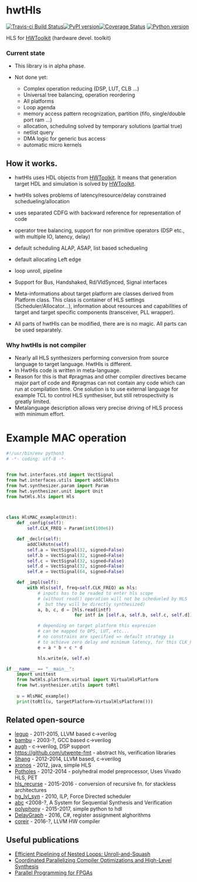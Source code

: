# hwtHls

[![Travis-ci Build Status](https://travis-ci.org/Nic30/hwtHls.png?branch=master)](https://travis-ci.org/Nic30/hwtHls)[![PyPI version](https://badge.fury.io/py/hwtHls.svg)](http://badge.fury.io/py/hwtHls)[![Coverage Status](https://coveralls.io/repos/github/Nic30/hwtHls/badge.svg?branch=master)](https://coveralls.io/github/Nic30/hwtHls?branch=master)
[![Python version](https://img.shields.io/pypi/pyversions/hwtHls.svg)](https://img.shields.io/pypi/pyversions/hwtHls.svg)

HLS for [HWToolkit](https://github.com/Nic30/HWToolkit) (hardware devel. toolkit)

### Current state

* This library is in alpha phase.

* Not done yet:
  * Complex operation reducing (DSP, LUT, CLB ...)
  * Universal tree balancing, operation reordering
  * All platforms
  * Loop agenda
  * memory access pattern recognization, partition (fifo, single/double port ram ...)
  * allocation, scheduling solved by temporary solutions (partial true)
  * netlist query
  * DMA logic for generic bus access
  * automatic micro kernels

## How it works.
* hwtHls uses HDL objects from [HWToolkit](https://github.com/Nic30/HWToolkit). 
  It means that generation target HDL and simulation is solved by [HWToolkit](https://github.com/Nic30/HWToolkit).

* hwtHls solves problems of latency/resource/delay constrained schedueling/allocation
* uses separated CDFG with backward reference for representation of code
* operator tree balancing, support for non primitive operators (DSP etc., with multiple IO, latency, delay)
* default scheduling ALAP, ASAP, list based schedueling
* default allocating Left edge
* loop unroll, pipeline
* Support for Bus, Handshaked, Rd/VldSynced, Signal interfaces

* Meta-informations about target platform are classes derived from Platform class.
  This class is container of HLS settings (Scheduler/Allocator...),
  information about resources and capabilities of target and target specific components (transceiver, PLL wrapper).

* All parts of hwtHls can be modified, there are is no magic. All parts can be used separately.

### Why hwtHls is not compiler
* Nearly all HLS synthesizers performing conversion from source language to target language. HwtHls is different.
* In HwtHls code is written in meta-language.
* Reason for this is that #pragmas and other compiler directives became major part of code and #pragmas can not contain any code which can run at compilation time. One solution is to use external language for example TCL to control HLS synthesiser, but still retrospectivity is greatly limited.
* Metalanguage description allows very precise driving of HLS process with minimum effort. 


# Example MAC operation

```python
#!/usr/bin/env python3
# -*- coding: utf-8 -*-


from hwt.interfaces.std import VectSignal
from hwt.interfaces.utils import addClkRstn
from hwt.synthesizer.param import Param
from hwt.synthesizer.unit import Unit
from hwtHls.hls import Hls



class HlsMAC_example(Unit):
    def _config(self):
        self.CLK_FREQ = Param(int(100e6))

    def _declr(self):
        addClkRstn(self)
        self.a = VectSignal(32, signed=False)
        self.b = VectSignal(32, signed=False)
        self.c = VectSignal(32, signed=False)
        self.d = VectSignal(32, signed=False)
        self.e = VectSignal(64, signed=False)

    def _impl(self):
        with Hls(self, freq=self.CLK_FREQ) as hls:
            # inputs has to be readed to enter hls scope
            # (without read() operation will not be schedueled by HLS
            #  but they will be directly synthesized)
            a, b, c, d = [hls.read(intf)
                          for intf in [self.a, self.b, self.c, self.d]]

            # depending on target platform this expresion
            # can be mapped to DPS, LUT, etc...
            # no constrains are specified => default strategy is
            # to achieve zero delay and minimum latency, for this CLK_FREQ
            e = a * b + c * d

            hls.write(e, self.e)

if __name__ == "__main__":
    import unittest
    from hwtHls.platform.virtual import VirtualHlsPlatform
    from hwt.synthesizer.utils import toRtl
    
    u = HlsMAC_example()
    print(toRtl(u, targetPlatform=VirtualHlsPlatform()))
```

## Related open-source
* [legup](http://legup.eecg.utoronto.ca/) - 2011-2015, LLVM based c->verilog 
* [bambu](http://panda.dei.polimi.it/?page_id=31) - 2003-?, GCC based c->verilog 
* [augh](http://tima.imag.fr/sls/research-projects/augh/) - c->verilog, DSP support
* https://github.com/utwente-fmt - abstract hls, verification libraries
* [Shang](https://github.com/etherzhhb/Shang) - 2012-2014, LLVM based, c->verilog
* [xronos](https://github.com/endrix/xronos) - 2012, java, simple HLS
* [Potholes](https://github.com/SamuelBayliss/Potholes) - 2012-2014 - polyhedral model preprocessor, Uses Vivado HLS, PET
* [hls_recurse](https://github.com/m8pple/hls_recurse) - 2015-2016 - conversion of recursive fn. for stackless architectures
* [hg_lvl_syn](https://github.com/funningboy/hg_lvl_syn) - 2010, ILP, Force Directed scheduler
* [abc](https://people.eecs.berkeley.edu/~alanmi/abc/) <2008-?, A System for Sequential Synthesis and Verification 
* [polyphony](https://github.com/ktok07b6/polyphony) - 2015-2017, simple python to hdl
* [DelayGraph](https://github.com/ni/DelayGraph) - 2016, C#, register assignment alghorithms
* [coreir](https://github.com/rdaly525/coreir) - 2016-?, LLVM HW compiler


## Useful publications
* [Efficient Pipelining of Nested Loops: Unroll-and-Squash](https://people.csail.mit.edu/saman/student_thesis/petkov-01.pdf)
* [Coordinated Parallelizing Compiler Optimizations and High-Level Synthesis](https://escholarship.org/uc/item/3421b3h6)
* [Parallel Programming for FPGAs](https://github.com/KastnerRG/pp4fpgas)
